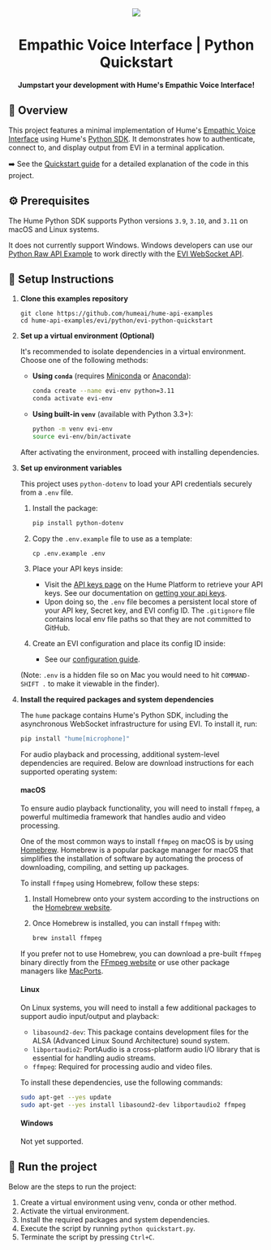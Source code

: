 <div align="center">
  <img src="https://storage.googleapis.com/hume-public-logos/hume/hume-banner.png">
  <h1>Empathic Voice Interface | Python Quickstart</h1>
  <p>
    <strong>Jumpstart your development with Hume's Empathic Voice Interface!</strong>
  </p>
</div>

## 🚀 Overview
This project features a minimal implementation of Hume's [Empathic Voice Interface](https://dev.hume.ai/docs/empathic-voice-interface-evi/overview) using Hume's [Python SDK](https://github.com/HumeAI/hume-python-sdk). It demonstrates how to authenticate, connect to, and display output from EVI in a terminal application.

➡️ See the [Quickstart guide](https://dev.hume.ai/docs/empathic-voice-interface-evi/quickstart/python) for a detailed explanation of the code in this project.

## ⚙️ Prerequisites

The Hume Python SDK supports Python versions `3.9`, `3.10`, and `3.11` on macOS and Linux systems.

It does not currently support Windows. Windows developers can use our [Python Raw API Example](/evi/python/evi-python-raw-api/README.md) to work directly with the [EVI WebSocket API](https://dev.hume.ai/reference/empathic-voice-interface-evi/chat/chat).

## 🔧 Setup Instructions

1. **Clone this examples repository**

    ```shell
    git clone https://github.com/humeai/hume-api-examples
    cd hume-api-examples/evi/python/evi-python-quickstart
    ```

2. **Set up a virtual environment (Optional)**
   
    It's recommended to isolate dependencies in a virtual environment. Choose one of the following methods:
   
    - **Using `conda`** (requires [Miniconda](https://docs.anaconda.com/miniconda/) or [Anaconda](https://www.anaconda.com/)):

        ```bash
        conda create --name evi-env python=3.11
        conda activate evi-env
        ```

    - **Using built-in `venv`** (available with Python 3.3+):

        ```bash
        python -m venv evi-env
        source evi-env/bin/activate
        ```

   After activating the environment, proceed with installing dependencies.

3. **Set up environment variables**

    This project uses `python-dotenv` to load your API credentials securely from a `.env` file.

    1. Install the package:

        ```bash
        pip install python-dotenv
        ```

    2. Copy the `.env.example` file to use as a template:

        ```shell
        cp .env.example .env
        ```

    2. Place your API keys inside:

        -  Visit the [API keys page](https://platform.hume.ai/settings/keys) on the Hume Platform to retrieve your API keys. See our documentation on [getting your api keys](https://dev.hume.ai/docs/introduction/api-key).
        - Upon doing so, the `.env` file becomes a persistent local store of your API key, Secret key, and EVI config ID. The `.gitignore` file contains local env file paths so that they are not committed to GitHub.


    3. Create an EVI configuration and place its config ID inside:
    
        - See our [configuration guide](https://dev.hume.ai/docs/empathic-voice-interface-evi/configuration/build-a-configuration).

    (Note: `.env` is a hidden file so on Mac you would need to hit `COMMAND-SHIFT .` to make it viewable in the finder).

4. **Install the required packages and system dependencies**

    The `hume` package contains Hume's Python SDK, including the asynchronous WebSocket infrastructure for using EVI. To install it, run:

    ```bash
    pip install "hume[microphone]"
    ```

    For audio playback and processing, additional system-level dependencies are required. Below are download instructions for each supported operating system:

    #### macOS

    To ensure audio playback functionality, you will need to install `ffmpeg`, a powerful multimedia framework that handles audio and video processing.

    One of the most common ways to install `ffmpeg` on macOS is by using [Homebrew](https://brew.sh/). Homebrew is a popular package manager for macOS that simplifies the installation of software by automating the process of downloading, compiling, and setting up packages.

    To install `ffmpeg` using Homebrew, follow these steps:

    1. Install Homebrew onto your system according to the instructions on the [Homebrew website](https://brew.sh/).

    2. Once Homebrew is installed, you can install `ffmpeg` with:
        ```bash
        brew install ffmpeg
        ```

    If you prefer not to use Homebrew, you can download a pre-built `ffmpeg` binary directly from the [FFmpeg website](https://ffmpeg.org/download.html) or use other package managers like [MacPorts](https://www.macports.org/).

    #### Linux

    On Linux systems, you will need to install a few additional packages to support audio input/output and playback:

    - `libasound2-dev`: This package contains development files for the ALSA (Advanced Linux Sound Architecture) sound system.
    - `libportaudio2`: PortAudio is a cross-platform audio I/O library that is essential for handling audio streams.
    - `ffmpeg`: Required for processing audio and video files.

    To install these dependencies, use the following commands:

    ```bash
    sudo apt-get --yes update
    sudo apt-get --yes install libasound2-dev libportaudio2 ffmpeg
    ```

    #### Windows

    Not yet supported.

## 💬 Run the project

Below are the steps to run the project:
1. Create a virtual environment using venv, conda or other method.
2. Activate the virtual environment.
3. Install the required packages and system dependencies.
4. Execute the script by running `python quickstart.py`.
5. Terminate the script by pressing `Ctrl+C`.